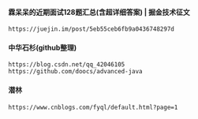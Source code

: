 #### 霖呆呆的近期面试128题汇总(含超详细答案) | 掘金技术征文
```
https://juejin.im/post/5eb55ceb6fb9a0436748297d
```

#### 中华石杉(github整理)
```
https://blog.csdn.net/qq_42046105
https://github.com/doocs/advanced-java
```

#### 潜林

```
https://www.cnblogs.com/fyql/default.html?page=1
```